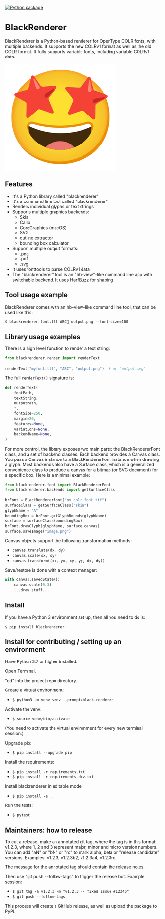 [![Python package](https://github.com/BlackFoundryCom/black-renderer/actions/workflows/ci.yml/badge.svg)](https://github.com/BlackFoundryCom/black-renderer/actions/workflows/ci.yml)

# BlackRenderer

BlackRenderer is a Python-based renderer for OpenType COLR fonts, with multiple
backends. It supports the new COLRv1 format as well as the old COLR format. It
fully supports variable fonts, including variable COLRv1 data.

![Big Smiley Face Icon](https://github.com/BlackFoundryCom/black-renderer/blob/master/smile.png?raw=true)

## Features

- It's a Python library called "blackrenderer"
- It's a command line tool called "blackrenderer"
- Renders individual glyphs or text strings
- Supports multiple graphics backends:
  - Skia
  - Cairo
  - CoreGraphics (macOS)
  - SVG
  - outline extractor
  - bounding box calculator
- Support multiple output formats:
  - .png
  - .pdf
  - .svg
- It uses fonttools to parse COLRv1 data
- The "blackrenderer" tool is an "hb-view"-like command line app with switchable
  backend. It uses HarfBuzz for shaping

## Tool usage example

BlackRenderer comes with an hb-view-like command line tool, that can be used like this:

    $ blackrenderer font.ttf ABC🤩 output.png --font-size=100

## Library usage examples

There is a high level function to render a text string:

```python
from blackrenderer.render import renderText

renderText("myfont.ttf", "ABC", "output.png")  # or "output.svg"
```

The full `renderText()` signature is:

```python
def renderText(
    fontPath,
    textString,
    outputPath,
    *,
    fontSize=250,
    margin=20,
    features=None,
    variations=None,
    backendName=None,
)
```

For more control, the library exposes two main parts: the BlackRendererFont
class, and a set of backend classes. Each backend provides a Canvas class.
You pass a Canvas instance to a BlackRendererFont instance when drawing a
glyph. Most backends also have a Surface class, which is a generalized
convenience class to produce a canvas for a bitmap (or SVG document) for a
specific box. Here is a minimal example:

```python
from blackrenderer.font import BlackRendererFont
from blackrenderer.backends import getSurfaceClass

brFont = BlackRendererFont("my_colr_font.ttf")
surfaceClass = getSurfaceClass("skia")
glyphName = "A"
boundingBox = brFont.getGlyphBounds(glyphName)
surface = surfaceClass(boundingBox)
brFont.drawGlyph(glyphName, surface.canvas)
surface.saveImage("image.png")
```

Canvas objects support the following transformation methods:

- `canvas.translate(dx, dy)`
- `canvas.scale(sx, sy)`
- `canvas.transform((xx, yx, xy, yy, dx, dy))`

Save/restore is done with a context manager:

```python
with canvas.savedState():
    canvas.scale(0.3)
    ...draw stuff...
```

## Install

If you have a Python 3 environment set up, then all you need to do is:

    $ pip install blackrenderer

## Install for contributing / setting up an environment

Have Python 3.7 or higher installed.

Open Terminal.

"cd" into the project repo directory.

Create a virtual environment:

- `$ python3 -m venv venv --prompt=black-renderer`

Activate the venv:

- `$ source venv/bin/activate`

(You need to activate the virtual environment for every new terminal session.)

Upgrade pip:

- `$ pip install --upgrade pip`

Install the requirements:

- `$ pip install -r requirements.txt`
- `$ pip install -r requirements-dev.txt`

Install blackrenderer in editable mode:

- `$ pip install -e .`

Run the tests:

- `$ pytest`

## Maintainers: how to release

To cut a release, make an annotated git tag, where the tag is in this format:
v1.2.3, where 1, 2 and 3 represent major, minor and micro version numbers.
You can add "aN" or "bN" or "rc" to mark alpha, beta or "release candidate"
versions. Examples: v1.2.3, v1.2.3b2, v1.2.3a4, v1.2.3rc.

The message for the annotated tag should contain the release notes.

Then use "git push --follow-tags" to trigger the release bot. Example session:

- `$ git tag -a v1.2.3 -m "v1.2.3 -- fixed issue #12345"`
- `$ git push --follow-tags`

This process will create a GitHub release, as well as upload the package to
PyPI.
